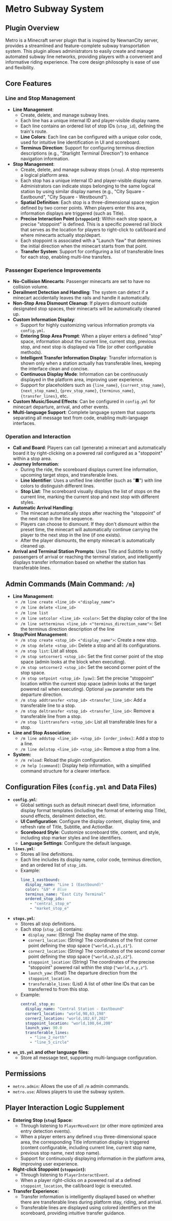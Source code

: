# Metro Subway System

## Plugin Overview

Metro is a Minecraft server plugin that is inspired by NewnanCity server, provides a streamlined and feature-complete subway transportation system. This plugin allows administrators to easily create and manage automated subway line networks, providing players with a convenient and informative riding experience. The core design philosophy is ease of use and flexibility.

## Core Features

### Line and Stop Management

* **Line Management**:
    * Create, delete, and manage subway lines.
    * Each line has a unique internal ID and player-visible display name.
    * Each line contains an ordered list of stop IDs (`stop_id`), defining the train's route.
    * **Line Colors**: Each line can be configured with a unique color code, used for intuitive line identification in UI and scoreboard.
    * **Terminus Direction**: Support for configuring terminus direction descriptions (e.g., "Starlight Terminal Direction") to enhance navigation information.
* **Stop Management**:
    * Create, delete, and manage subway stops (`stop`). A stop represents a logical platform area.
    * Each stop has a unique internal ID and player-visible display name. Administrators can indicate stops belonging to the same logical station by using similar display names (e.g., "City Square - Eastbound", "City Square - Westbound").
    * **Spatial Definition**: Each stop is a three-dimensional space region defined by two corner points. When players enter this area, information displays are triggered (such as Title).
    * **Precise Interaction Point (`stoppoint`)**: Within each stop space, a precise "stoppoint" is defined. This is a specific powered rail block that serves as the location for players to right-click to call/board and where minecarts actually stop/depart.
    * Each stoppoint is associated with a "Launch Yaw" that determines the initial direction when the minecart starts from that point.
    * **Transfer System**: Support for configuring a list of transferable lines for each stop, enabling multi-line transfers.

### Passenger Experience Improvements

* **No-Collision Minecarts**: Passenger minecarts are set to have no collision volume.
* **Derailment Detection and Handling**: The system can detect if a minecart accidentally leaves the rails and handle it automatically.
* **Non-Stop Area Dismount Cleanup**: If players dismount outside designated stop spaces, their minecarts will be automatically cleaned up.
* **Custom Information Display**:
    * Support for highly customizing various information prompts via `config.yml`.
    * **Entering Stop Area Prompt**: When a player enters a defined "stop" space, information about the current line, current stop, previous stop, and next stop is displayed via Title (or other configurable methods).
    * **Intelligent Transfer Information Display**: Transfer information is shown only when a station actually has transferable lines, keeping the interface clean and concise.
    * **Continuous Display Mode**: Information can be continuously displayed in the platform area, improving user experience.
    * Support for placeholders such as `{line_name}`, `{current_stop_name}`, `{next_stop_name}`, `{prev_stop_name}`, `{terminus_name}`, `{transfer_lines}`, etc.
* **Custom Music/Sound Effects**: Can be configured in `config.yml` for minecart departure, arrival, and other events.
* **Multi-language Support**: Complete language system that supports separating all message text from code, enabling multi-language interfaces.

### Operation and Interaction

* **Call and Board**: Players can call (generate) a minecart and automatically board it by right-clicking on a powered rail configured as a "stoppoint" within a stop area.
* **Journey Information**:
    * During the ride, the scoreboard displays current line information, upcoming target stops, and transferable lines.
    * **Line Identifier**: Uses a unified line identifier (such as "■") with line colors to distinguish different lines.
    * **Stop List**: The scoreboard visually displays the list of stops on the current line, marking the current stop and next stop with different styles.
* **Automatic Arrival Handling**:
    * The minecart automatically stops after reaching the "stoppoint" of the next stop in the line sequence.
    * Players can choose to dismount. If they don't dismount within the preset time, the minecart will automatically continue carrying the player to the next stop in the line (if one exists).
    * After the player dismounts, the empty minecart is automatically cleaned up.
* **Arrival and Terminal Station Prompts**: Uses Title and Subtitle to notify passengers of arrival or reaching the terminal station, and intelligently displays transfer information based on whether the station has transferable lines.

## Admin Commands (Main Command: `/m`)

* **Line Management:**
    * `/m line create <line_id> <"display_name">`
    * `/m line delete <line_id>`
    * `/m line list`
    * `/m line setcolor <line_id> <color>`: Set the display color of the line
    * `/m line setterminus <line_id> <"terminus_direction_name">`: Set the terminus direction description of the line
* **Stop/Point Management:**
    * `/m stop create <stop_id> <"display_name">`: Create a new stop.
    * `/m stop delete <stop_id>`: Delete a stop and all its configurations.
    * `/m stop list`: List all stops.
    * `/m stop setcorner1 <stop_id>`: Set the first corner point of the stop space (admin looks at the block when executing).
    * `/m stop setcorner2 <stop_id>`: Set the second corner point of the stop space.
    * `/m stop setpoint <stop_id> [yaw]`: Set the precise "stoppoint" location within the current stop space (admin looks at the target powered rail when executing). Optional `yaw` parameter sets the departure direction.
    * `/m stop addtransfer <stop_id> <transfer_line_id>`: Add a transferable line to a stop.
    * `/m stop deltransfer <stop_id> <transfer_line_id>`: Remove a transferable line from a stop.
    * `/m stop listtransfers <stop_id>`: List all transferable lines for a stop.
* **Line and Stop Association:**
    * `/m line addstop <line_id> <stop_id> [order_index]`: Add a stop to a line.
    * `/m line delstop <line_id> <stop_id>`: Remove a stop from a line.
* **System:**
    * `/m reload`: Reload the plugin configuration.
    * `/m help [command]`: Display help information, with a simplified command structure for a clearer interface.

## Configuration Files (`config.yml` and Data Files)

* **`config.yml`**:
    * Global settings such as default minecart dwell time, information display format templates (including the format of entering stop Title), sound effects, derailment detection, etc.
    * **UI Configuration**: Configure the display content, display time, and refresh rate of Title, Subtitle, and ActionBar.
    * **Scoreboard Style**: Customize scoreboard title, content, and style, including stop marker styles and line identifiers.
    * **Language Settings**: Configure the default language.
* **`lines.yml`**:
    * Stores all line definitions.
    * Each line includes its display name, color code, terminus direction, and an ordered list of `stop_id`s.
    * Example:
        ```yaml
        line_1_eastbound:
          display_name: "Line 1 (Eastbound)"
          color: "&9" # Blue
          terminus_name: "East City Terminal"
          ordered_stop_ids:
            - "central_stop_e"
            - "market_stop_e"
        ```
* **`stops.yml`**:
    * Stores all stop definitions.
    * Each stop (`stop_id`) contains:
        * `display_name`: (String) The display name of the stop.
        * `corner1_location`: (String) The coordinates of the first corner point defining the stop space (`"world,x1,y1,z1"`).
        * `corner2_location`: (String) The coordinates of the second corner point defining the stop space (`"world,x2,y2,z2"`).
        * `stoppoint_location`: (String) The coordinates of the precise "stoppoint" powered rail within the stop (`"world,x,y,z"`).
        * `launch_yaw`: (float) The departure direction from the `stoppoint_location`.
        * `transferable_lines`: (List) A list of other line IDs that can be transferred to from this stop.
    * Example:
        ```yaml
        central_stop_e:
          display_name: "Central Station - Eastbound"
          corner1_location: "world,98,63,198"
          corner2_location: "world,102,67,202"
          stoppoint_location: "world,100,64,200" 
          launch_yaw: 90.0
          transferable_lines:
            - "line_2_north"
            - "line_5_circle"
        ```
* **`en_US.yml` and other language files**:
    * Store all message text, supporting multi-language configuration.

## Permissions

* `metro.admin`: Allows the use of all `/m` admin commands.
* `metro.use`: Allows players to use the subway system.

## Player Interaction Logic Supplement

* **Entering Stop (`stop`) Space:**
    * Through listening to `PlayerMoveEvent` (or other more optimized area entry detection events).
    * When a player enters any defined `stop` three-dimensional space area, the corresponding Title information display is triggered (content configurable, including current line, current stop name, previous stop name, next stop name).
    * Support for continuously displaying information in the platform area, improving user experience.
* **Right-click Stoppoint (`stoppoint`):**
    * Through listening to `PlayerInteractEvent`.
    * When a player right-clicks on a powered rail at a defined `stoppoint_location`, the call/board logic is executed.
* **Transfer Experience:**
    * Transfer information is intelligently displayed based on whether there are transferable lines during platform stay, riding, and arrival.
    * Transferable lines are displayed using colored identifiers on the scoreboard, providing intuitive transfer guidance. 